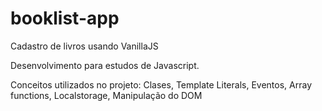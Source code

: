 # booklist-app 
Cadastro de livros usando VanillaJS

Desenvolvimento para estudos de Javascript.

Conceitos utilizados no projeto:
Clases, 
Template Literals, 
Eventos, 
Array functions, 
Localstorage, 
Manipulação do DOM
